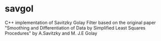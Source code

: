 # savgol

C++ implementation of Savitzky Golay  Filter based on the original paper "Smoothing and Differentiation of Data by Simplified Least Squares Procedures" by  A.Savitzky and M. J.E Golay

